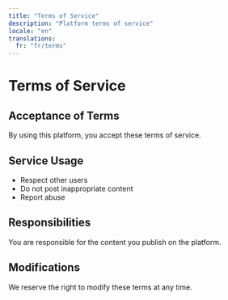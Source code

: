 ```yaml
---
title: "Terms of Service"
description: "Platform terms of service"
locale: "en"
translations:
  fr: "fr/terms"
---
```


# Terms of Service

## Acceptance of Terms

By using this platform, you accept these terms of service.

## Service Usage

- Respect other users
- Do not post inappropriate content
- Report abuse

## Responsibilities

You are responsible for the content you publish on the platform.

## Modifications

We reserve the right to modify these terms at any time.